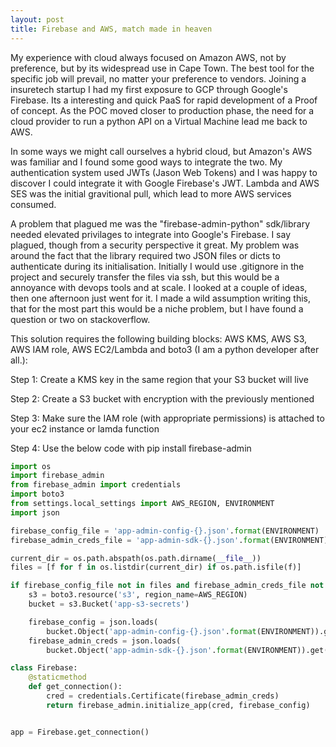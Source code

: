 ```yaml
---
layout: post
title: Firebase and AWS, match made in heaven
---
```


My experience with cloud always focused on Amazon AWS, not by preference, but by its widespread use in Cape Town. The best tool for the specific job will prevail, no matter your preference to vendors. Joining a insuretech startup I had my first exposure to GCP through Google's Firebase. Its a interesting and quick PaaS for rapid development of a Proof of concept. As the POC moved closer to production phase, the need for a cloud provider to run a python API on a Virtual Machine lead me back to AWS.

In some ways we might call ourselves a hybrid cloud, but Amazon's AWS was familiar and I found some good ways to integrate the two. My authentication system used JWTs (Jason Web Tokens) and I was happy to discover I could integrate it with Google Firebase's JWT. Lambda and AWS SES was the initial gravitional pull, which lead to more AWS services consumed.

A problem that plagued me was the "firebase-admin-python" sdk/library needed elevated privilages to integrate into Google's Firebase. I say plagued, though from a security perspective it great. My problem was around the fact that the library required two JSON files or dicts to authenticate during its initialisation. Initially I would use .gitignore in the project and securely transfer the files via ssh, but this would be a annoyance with devops tools and at scale. I looked at a couple of ideas, then one afternoon just went for it. I made a wild assumption writing this, that for the most part this would be a niche problem, but I have found a question or two on stackoverflow. 

This solution requires the following building blocks: AWS KMS, AWS S3, AWS IAM role, AWS EC2/Lambda and boto3 (I am a python developer after all.):

Step 1:
Create a KMS key in the same region that your S3 bucket will live

Step 2:
Create a S3 bucket with encryption with the previously mentioned

Step 3:
Make sure the IAM role (with appropriate permissions) is attached to your ec2 instance or lamda function

Step 4: 
Use the below code with pip install firebase-admin

``` python
import os
import firebase_admin
from firebase_admin import credentials
import boto3
from settings.local_settings import AWS_REGION, ENVIRONMENT
import json

firebase_config_file = 'app-admin-config-{}.json'.format(ENVIRONMENT)
firebase_admin_creds_file = 'app-admin-sdk-{}.json'.format(ENVIRONMENT)

current_dir = os.path.abspath(os.path.dirname(__file__))
files = [f for f in os.listdir(current_dir) if os.path.isfile(f)]

if firebase_config_file not in files and firebase_admin_creds_file not in files:
    s3 = boto3.resource('s3', region_name=AWS_REGION)
    bucket = s3.Bucket('app-s3-secrets')

    firebase_config = json.loads(
        bucket.Object('app-admin-config-{}.json'.format(ENVIRONMENT)).get()['Body'].read())
    firebase_admin_creds = json.loads(
        bucket.Object('app-admin-sdk-{}.json'.format(ENVIRONMENT)).get()['Body'].read().decode())

class Firebase:
    @staticmethod
    def get_connection():
        cred = credentials.Certificate(firebase_admin_creds)
        return firebase_admin.initialize_app(cred, firebase_config)


app = Firebase.get_connection()
```

<!-- ![_config.yml]({{ site.baseurl }}/images/config.png) -->
